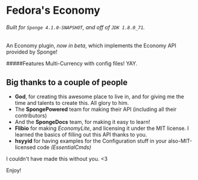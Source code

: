 # Fedora's Economy
###### Built for `Sponge 4.1.0-SNAPSHOT`, and off of `JDK 1.8.0_71`.

An Economy plugin, *now in beta*, which implements the Economy API provided by Sponge!

#####Features Multi-Currency with config files! YAY.

## Big thanks to a couple of people
 - **God**, for creating this awesome place to live in, and for giving me the time and talents to create this. All glory to him.
 - The **SpongePowered** team for making their API (including all their contributors)
 - And the **SpongeDocs** team, for making it easy to learn!
 - **Flibio** for making *EconomyLite*, and licensing it under the MIT license. I learned the basics of filling out this API thanks to you.
 - **hsyyid** for having examples for the Configuration stuff in your also-MIT-licensed code *(EssentialCmds)*

I couldn't have made this without you. <3

Enjoy!
